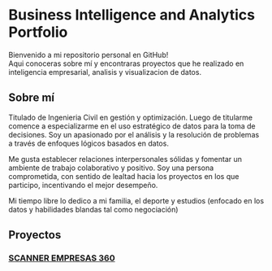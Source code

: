 # Business Intelligence and Analytics Portfolio

Bienvenido a mi repositorio personal en GitHub! <br> Aqui conoceras sobre mí y encontraras proyectos que he realizado en inteligencia empresarial, analisis y visualizacion de datos.

## Sobre mí

Titulado de Ingenieria Civil en gestión y optimización. Luego de titularme comence a especializarme en el uso estratégico de datos para la toma de decisiones. Soy un apasionado por el análisis y la resolución de problemas a través de enfoques lógicos basados en datos.

Me gusta establecer relaciones interpersonales sólidas y fomentar un ambiente de trabajo colaborativo y positivo. Soy una persona comprometida, con sentido de lealtad hacia los proyectos en los que participo, incentivando el mejor desempeño.

Mi tiempo libre lo dedico a mi familia, el deporte y estudios (enfocado en los datos y habilidades blandas tal como negociación)

## Proyectos

### [SCANNER EMPRESAS 360](https://github.com/WilliamDerby/Dashboard-Scanner360/tree/main)
<!--### VIGILANCIA FUGA EMPRESAS
--### PRUEBA DIPLOMADO: PREDICCION DE REPLICACION FAKE NEWS
--### PROYECTO INMOBILIARIO o RADIAL SUCURSAL
--### SEGURIDAD INTEGRAL
--### CAMPAÑAS REGULARIZACION APORTE Y FIDELIZACION PENSIONADOS-->



